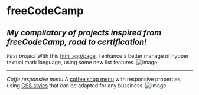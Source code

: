 # freeCodeCamp
*My compilatory of projects inspired from freeCodeCamp, road to certification!*
-------------------------------------------------------------------------------
_First project_
With this [html app/page](https://github.com/DNosheZ/freeCodeCamp/blob/main/CatPhotoApp.html), I enhance a better manage of hypper textual mark language, using some new list features.
![image](https://github.com/DNosheZ/freeCodeCamp/assets/129427891/6f64ce96-a98a-4ee8-b30a-433f69dcc795)
*******************************************************************************
_Coffe responsive menu_
A [coffee shop menu](https://github.com/DNosheZ/freeCodeCamp/blob/main/coffeeShop.html) with responsive properties, using [CSS styles](https://github.com/DNosheZ/freeCodeCamp/blob/main/coffeeStyles.css) that can be adapted for any bussiness.
![image](https://github.com/DNosheZ/freeCodeCamp/assets/129427891/86c5bc4b-eb27-4c4d-a4e4-3b05e9385d96)
